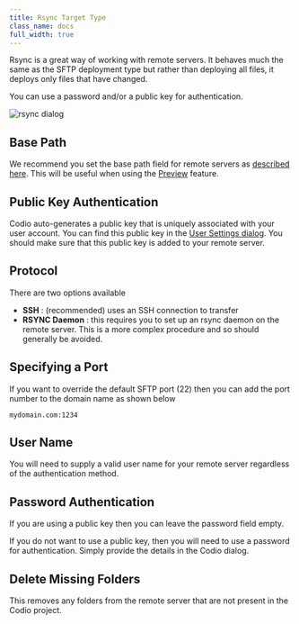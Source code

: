 ```yaml
---
title: Rsync Target Type
class_name: docs
full_width: true
---
```


Rsync is a great way of working with remote servers. It behaves much the same as the SFTP deployment type but rather than deploying all files, it deploys only files that have changed.

You can use a password and/or a public key for authentication.

<img alt="rsync dialog" src="/img/docs/deploy-rsync.png" class="simple"/>


## Base Path
We recommend you set the base path field for remote servers as [described here](/docs/ide/tools/deployment/basepath). This will be useful when using the [Preview](/docs/ide/features/inline-preview) feature.

## Public Key Authentication
Codio auto-generates a public key that is uniquely associated with your user account. You can find this public key in the [User Settings dialog](/docs/dashboard/account/publickey). You should make sure that this public key is added to your remote server.

## Protocol
There are two options available

- **SSH** : (recommended) uses an SSH connection to transfer
- **RSYNC Daemon** : this requires you to set up an rsync daemon on the remote server. This is a more complex procedure and so should generally be avoided.


## Specifying a Port
If you want to override the default SFTP port (22) then you can add the port number to the domain name as shown below

```
mydomain.com:1234
```

## User Name
You will need to supply a valid user name for your remote server regardless of the authentication method.

## Password Authentication
If you are using a public key then you can leave the password field empty.

If you do not want to use a public key, then you will need to use a password for authentication. Simply provide the details in the Codio dialog.

## Delete Missing Folders
This removes any folders from the remote server that are not present in the Codio project.
